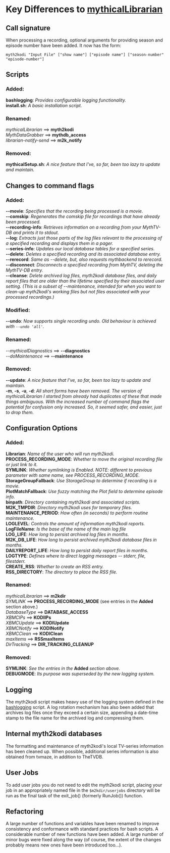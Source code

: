 # Key Differences to [mythicalLibrarian](https://github.com/adamoutler/mythicallibrarian)

## Call signature
When processing a recording, optional arguments for providing season and
episode number have been added. It now has the form:
    
    myth2kodi "Input File" ["show name"] ["episode name"] ["season-number" "episode-number"]

## Scripts
### Added:
**bashlogging**: *Provides configurable logging functionality.*  
**install.sh**: *A basic installation script.*

### Renamed:
*mythicalLibrarian* ==> **myth2kodi**  
*MythDataGrabber* ==> **mythdb_access**  
*librarian-notify-send* ==> **m2k_notify**  

### Removed:
**mythicalSetup.sh**: *A nice feature that I've, so far, been too lazy to update and maintain.*

## Changes to command flags
### Added:
**--movie**: *Specifies that the recording being processed is a movie.*  
**--comskip**: *Regenerates the comskip file for recordings that have
                already been processed.*  
**--recording-info**: *Retrieves information on a recording from your MythTV-DB
                       and prints it to stdout.*  
**--log**: *Extracts just those parts of the log files relevant to the
            processing of a specified recording and displays them in a pager.*  
**--series-info**: *Updates our local database tables for a specified series.*  
**--delete**: *Deletes a specified recording and its associated database entry.*  
**--rerecord**: *Same as --delete, but, also requests mythbackend to rerecord.*  
**--disconnect**: *Disconnects a specified recording from MythTV, deleting the
                   MythTV-DB entry.*  
**--cleanse**: *Delete archived log files, myth2kodi database files, and daily
                report files that are older than the lifetime specified by
                their associated user setting. (This is a subset of --maintenance,
                intended for when you want to clean-up myth2kodi's working files
                but not files associated with your processed recordings.)*

### Modified:
**--undo**: *Now supports single recording undo. Old behaviour is achieved with `--undo 'all'`.*

### Renamed:
*--mythicalDiagnostics* ==> **--diagnostics**  
*--doMaintenance* ==> **--maintenance**

### Removed:
**--update**: *A nice feature that I've, so far, been too lazy to update and maintain.*  
**-m**, **-s**, **-u**, **-d**: *All short forms have been removed. The version of
mythicalLibrarian I started from already had duplicates of these that made things
ambiguous. With the increased number of command flags the potential for confusion
only increased. So, it seemed safer, and easier, just to drop them.*


## Configuration Options
### Added:
**Librarian**: *Name of the user who will run myth2kodi.*  
**PROCESS_RECORDING_MODE**: *Whether to move the original recording file or just link to it.*  
**SYMLINK**: *Whether symlinking is Enabled. NOTE: different to previous parameter with same name, see PROCESS_RECORDING_MODE.*  
**StorageGroupFallback**: *Use StorageGroup to determine if recording is a movie.*  
**PlotMatchFallback**: *Use fuzzy matching the Plot field to determine episode info.*  
**binpath**: *Directory containing myth2kodi and associated scripts.*  
**M2K_TMPDIR**: *Directory myth2kodi uses for temporary files.*  
**MAINTENANCE_PERIOD**: *How often (in seconds) to perform routine maintenance.*  
**LOGLEVEL**: *Controls the amount of information myth2kodi reports.*  
**LogFileName**: *Is the base of the name of the main log file*  
**LOG_LIFE**: *How long to persist archived log files in months.*  
**M2K_DB_LIFE**: *How long to persist archived myth2kodi database files in months.*  
**DAILYREPORT_LIFE**: *How long to persist daily report files in months.*  
**LOGTYPE**: *Defines where to direct logging messages -- stderr, file, filestderr.*  
**CREATE_RSS**: *Whether to create an RSS entry.*  
**RSS_DIRECTORY**: *The directory to place the RSS file.*

### Renamed:
*mythicalLibrarian* ==> **m2kdir**  
*SYMLINK* ==> **PROCESS_RECORDING_MODE** (see entries in the **Added** section above.)  
*DatabaseType* ==> **DATABASE_ACCESS**  
*XBMCIPs* ==> **KODIIPs**  
*XBMCUpdate* ==> **KODIUpdate**  
*XBMCNotify* ==> **KODINotify**  
*XBMCClean* ==>  **KODIClean**  
*maxItems* ==> **RSSmaxItems**  
*DirTracking* ==> **DIR_TRACKING_CLEANUP**

### Removed:
**SYMLINK**: *See the entries in the* **Added** *section above.*  
**DEBUGMODE**: *Its purpose was superseded by the new logging system.*

## Logging
The myth2kodi script makes heavy use of the logging system defined in the
[bashlogging](https://github.com/stuart-knock/bash-tools/blob/master/bashlogging)
script. A log rotation mechanism has also been added that archives log 
files once they exceed a certain size, appending a date-time stamp to the file
name for the archived log and compressing them.

## Internal myth2kodi databases
The formatting and maintenance of myth2kodi's local TV-series information has
been cleaned up. When possible, additional series information is also obtained
from tvmaze, in addition to TheTVDB.

## User Jobs
To add user jobs you do not need to edit the myth2kodi script, placing your job
in an appropriately named file in the `$m2kdir/userjobs` directory will be run
as the final task of the exit_job() (formerly RunJob()) function.

## Refactoring
A large number of functions and variables have been renamed to improve
consistency and conformance with standard practices for bash scripts. A
considerable number of new functions have been added. A large number of minor
bugs were fixed along the way (of course, the extent of the changes probably
means new ones have been introduced too...).

